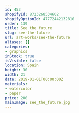```yaml
---
id: 453
shopifyId: 8723268534602
shopifyOptionId: 47772442132810
order: 139
title: See the future
slug: see-the-future
url: art-works/see-the-future
aliases: []
categories:
- graphics
inStock: true
isVisible: false
location: Spain
height: 30
width: 21
date: 2019-01-01T00:00:00Z
materials:
- watercolor
- paper
price: 200
mainImage: see_the_future.jpg
---
```

